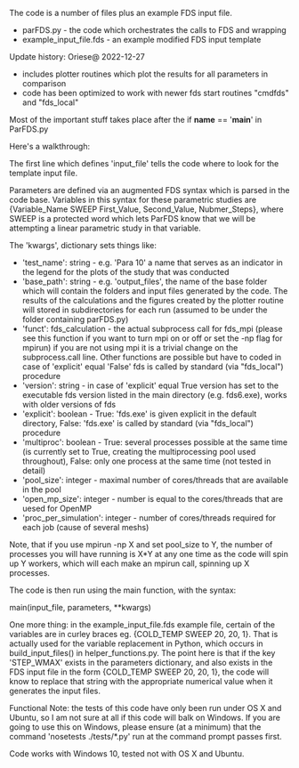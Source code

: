 The code is a number of files plus an example FDS input file. 

 - parFDS.py - the code which orchestrates the calls to FDS and wrapping
 - example_input_file.fds - an example modified FDS input template
 
Update history: Oriese@ 2022-12-27
 - includes plotter routines which plot the results for all parameters in comparison
 - code has been optimized to work with newer fds start routines "cmdfds" and "fds_local"

Most of the important stuff takes place after the if __name__ == '__main__' in ParFDS.py 

Here's a walkthrough: 

The first line which defines 'input_file' tells the code where to look for the template input file.

Parameters are defined via an augmented FDS syntax which is parsed in the code base. Variables in this syntax for these parametric studies are {Variable_Name SWEEP First_Value, Second_Value, Nubmer_Steps}, where SWEEP is a protected word which lets ParFDS know that we will be attempting a linear parametric study in that variable.

The 'kwargs', dictionary sets things like: 

 - 'test_name': string - e.g. 'Para 10' a name that serves as an indicator in the legend for the plots of the study that was conducted
 - 'base_path': string - e.g. 'output_files',  the name of the base folder which will contain the folders and input files generated by the code. The results of the calculations and the figures created by the plotter routine will stored in subdirectories for each run (assumed to be under the folder containing parFDS.py)
 - 'funct': fds_calculation - the actual subprocess call for fds_mpi (please see this function if you want to turn mpi on or off or set the -np flag for mpirun) if you are not using mpi it is a trivial change on the subprocess.call line. Other functions are possible but have to coded in case of 'explicit' equal 'False' fds is called by standard (via "fds_local") procedure
 - 'version': string - in case of 'explicit' equal True version has set to the executable fds version listed in the main directory (e.g. fds6.exe), works with older versions of fds
 - 'explicit': boolean -
    True: 'fds.exe' is given explicit in the default directory,
    False: 'fds.exe' is called by standard (via "fds_local") procedure
 - 'multiproc': boolean -
    True: several processes possible at the same time (is currently set to True, creating the multiprocessing pool used throughout),
    False: only one process at the same time (not tested in detail) 
 - 'pool_size': integer -
    maximal number of cores/threads that are available in the pool
 - 'open_mp_size': integer - number is equal to the cores/threads that are uesed for OpenMP
 - 'proc_per_simulation': integer - number of cores/threads required for each job (cause of several meshs)

Note, that if you use mpirun -np X and set pool_size to Y, the number of processes you will have running is X*Y at any one time as the code will spin up Y workers, which will each make an mpirun call, spinning up X processes. 

The code is then run using the main function, with the syntax:

main(input_file, parameters, **kwargs)

One more thing: in the example_input_file.fds example file, certain of the variables are in curley braces eg. {COLD_TEMP SWEEP 20, 20, 1}. That is actually used for the variable replacement in Python, which occurs in build_input_files() in helper_functions.py. The point here is that if the key 'STEP_WMAX' exists in the parameters dictionary, and also exists in the FDS input file in the form {COLD_TEMP SWEEP 20, 20, 1}, the code will know to replace that string with the appropriate numerical value when it generates the input files. 

Functional Note: the tests of this code have only been run under OS X and Ubuntu, so I am not sure at all if this code will balk on Windows. If you are going to use this on Windows, please ensure (at a minimum) that the command 'nosetests ./tests/*.py' run at the command prompt passes first. 

Code works with Windows 10, tested not with OS X and Ubuntu.

